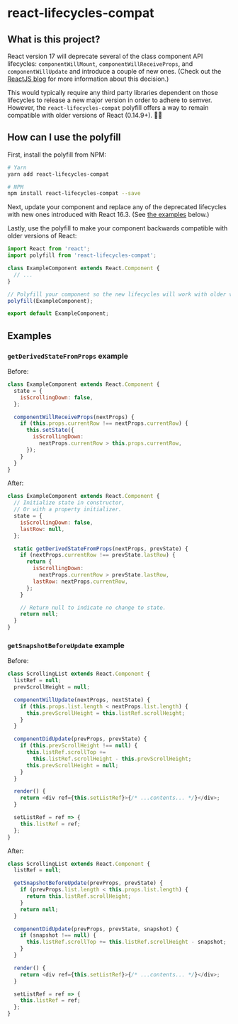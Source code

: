 # react-lifecycles-compat

## What is this project?

React version 17 will deprecate several of the class component API lifecycles: `componentWillMount`, `componentWillReceiveProps`, and `componentWillUpdate` and introduce a couple of new ones. (Check out the [ReactJS blog](https://reactjs.org/blog) for more information about this decision.)

This would typically require any third party libraries dependent on those lifecycles to release a new major version in order to adhere to semver. However, the `react-lifecycles-compat` polyfill offers a way to remain compatible with older versions of React (0.14.9+). 🎉😎

## How can I use the polyfill

First, install the polyfill from NPM:
```sh
# Yarn
yarn add react-lifecycles-compat

# NPM
npm install react-lifecycles-compat --save
```

Next, update your component and replace any of the deprecated lifecycles with new ones introduced with React 16.3. (See [the examples](#examples) below.)

Lastly, use the polyfill to make your component backwards compatible with older versions of React:
```js
import React from 'react';
import polyfill from 'react-lifecycles-compat';

class ExampleComponent extends React.Component {
  // ...
}

// Polyfill your component so the new lifecycles will work with older versions of React:
polyfill(ExampleComponent);

export default ExampleComponent;
```

## Examples

### `getDerivedStateFromProps` example
Before:
```js
class ExampleComponent extends React.Component {
  state = {
    isScrollingDown: false,
  };

  componentWillReceiveProps(nextProps) {
    if (this.props.currentRow !== nextProps.currentRow) {
      this.setState({
        isScrollingDown:
          nextProps.currentRow > this.props.currentRow,
      });
    }
  }
}
```
After:
```js
class ExampleComponent extends React.Component {
  // Initialize state in constructor,
  // Or with a property initializer.
  state = {
    isScrollingDown: false,
    lastRow: null,
  };

  static getDerivedStateFromProps(nextProps, prevState) {
    if (nextProps.currentRow !== prevState.lastRow) {
      return {
        isScrollingDown:
          nextProps.currentRow > prevState.lastRow,
        lastRow: nextProps.currentRow,
      };
    }

    // Return null to indicate no change to state.
    return null;
  }
}
```

### `getSnapshotBeforeUpdate` example

Before:
```js
class ScrollingList extends React.Component {
  listRef = null;
  prevScrollHeight = null;

  componentWillUpdate(nextProps, nextState) {
    if (this.props.list.length < nextProps.list.length) {
      this.prevScrollHeight = this.listRef.scrollHeight;
    }
  }

  componentDidUpdate(prevProps, prevState) {
    if (this.prevScrollHeight !== null) {
      this.listRef.scrollTop +=
        this.listRef.scrollHeight - this.prevScrollHeight;
      this.prevScrollHeight = null;
    }
  }

  render() {
    return <div ref={this.setListRef}>{/* ...contents... */}</div>;
  }

  setListRef = ref => {
    this.listRef = ref;
  };
}
```
After:
```js
class ScrollingList extends React.Component {
  listRef = null;

  getSnapshotBeforeUpdate(prevProps, prevState) {
    if (prevProps.list.length < this.props.list.length) {
      return this.listRef.scrollHeight;
    }
    return null;
  }

  componentDidUpdate(prevProps, prevState, snapshot) {
    if (snapshot !== null) {
      this.listRef.scrollTop += this.listRef.scrollHeight - snapshot;
    }
  }

  render() {
    return <div ref={this.setListRef}>{/* ...contents... */}</div>;
  }

  setListRef = ref => {
    this.listRef = ref;
  };
}
```